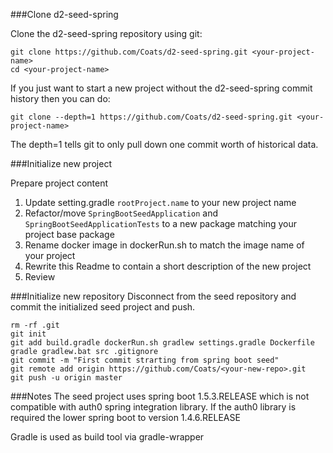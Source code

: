 ###Clone d2-seed-spring

Clone the d2-seed-spring repository using git:
```
git clone https://github.com/Coats/d2-seed-spring.git <your-project-name>
cd <your-project-name>
```

If you just want to start a new project without the d2-seed-spring commit history then you can do:

```
git clone --depth=1 https://github.com/Coats/d2-seed-spring.git <your-project-name>
```
The depth=1 tells git to only pull down one commit worth of historical data.

###Initialize new project 

Prepare project content 
1. Update setting.gradle ```rootProject.name``` to your new project name
2. Refactor/move ```SpringBootSeedApplication``` and  ```SpringBootSeedApplicationTests``` to a new package matching your project base package 
3. Rename docker image in dockerRun.sh to match the image name of your project
4. Rewrite this Readme to contain a short description of the new project
5. Review 

###Initialize new repository 
Disconnect from the seed repository and commit the initialized seed project and push.
```
rm -rf .git
git init
git add build.gradle dockerRun.sh gradlew settings.gradle Dockerfile gradle gradlew.bat src .gitignore 
git commit -m "First commit strarting from spring boot seed"
git remote add origin https://github.com/Coats/<your-new-repo>.git
git push -u origin master
```

###Notes
The seed project uses spring boot 1.5.3.RELEASE which is not compatible with auth0 spring integration library.
If the auth0 library is required the lower spring boot to version 1.4.6.RELEASE

Gradle is used as build tool via gradle-wrapper 